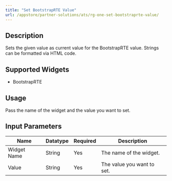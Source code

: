 ```yaml
---
title: "Set BootstrapRTE Value"
url: /appstore/partner-solutions/ats/rg-one-set-bootstraprte-value/
---
```


## Description

Sets the given value as current value for the BootstrapRTE value. Strings can be formatted via HTML code.

## Supported Widgets

* BootstrapRTE

## Usage

Pass the name of the widget and the value you want to set.

## Input Parameters

Name | Datatype | Required | Description
---- | -------- | ------- |---------------
Widget Name | String | Yes | The name of the widget.
Value | String | Yes | The value you want to set.
